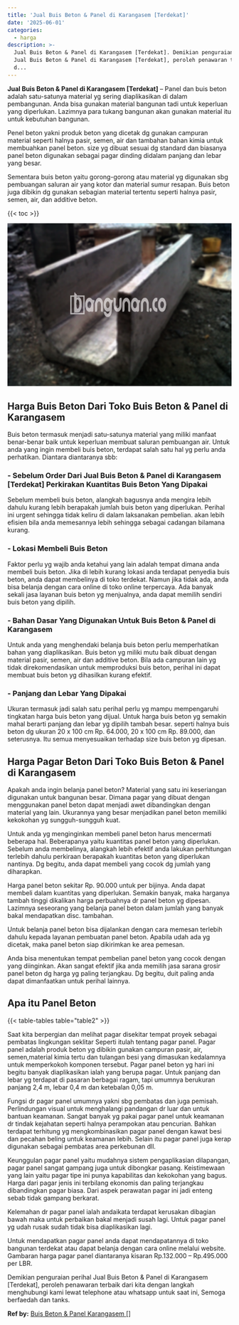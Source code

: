 ```yaml
---
title: 'Jual Buis Beton & Panel di Karangasem [Terdekat]'
date: '2025-06-01'
categories:
  - harga
description: >-
  Jual Buis Beton & Panel di Karangasem [Terdekat]. Demikian penguraian perihal
  Jual Buis Beton & Panel di Karangasem [Terdekat], peroleh penawaran terbaik
  d...
---
```


**Jual Buis Beton & Panel di Karangasem \[Terdekat\]** – Panel dan buis beton adalah satu-satunya material yg sering diaplikasikan di dalam pembangunan. Anda bisa gunakan material bangunan tadi untuk keperluan yang diperlukan. Lazimnya para tukang bangunan akan gunakan material itu untuk kebutuhan bangunan.

Penel beton yakni produk beton yang dicetak dg gunakan campuran material seperti halnya pasir, semen, air dan tambahan bahan kimia untuk membuahkan panel beton. size yg dibuat sesuai dg standard dan biasanya panel beton digunakan sebagai pagar dinding didalam panjang dan lebar yang besar.

Sementara buis beton yaitu gorong-gorong atau material yg digunakan sbg pembuangan saluran air yang kotor dan material sumur resapan. Buis beton juga dibikin dg gunakan sebagian material tertentu seperti halnya pasir, semen, air, dan additive beton.

{{< toc >}}

![Jual Buis Beton & Panel di Karangasem [Terdekat]](/images/jual-panel-buis-beton-murah-34.png)

## Harga Buis Beton Dari Toko Buis Beton & Panel di Karangasem

Buis beton termasuk menjadi satu-satunya material yang miliki manfaat benar-benar baik untuk keperluan membuat saluran pembuangan air. Untuk anda yang ingin membeli buis beton, terdapat salah satu hal yg perlu anda perhatikan. Diantara diantaranya sbb:

### \- Sebelum Order Dari Jual Buis Beton & Panel di Karangasem \[Terdekat\] Perkirakan Kuantitas Buis Beton Yang Dipakai

Sebelum membeli buis beton, alangkah bagusnya anda mengira lebih dahulu kurang lebih berapakah jumlah buis beton yang diperlukan. Perihal ini urgent sehingga tidak keliru di dalam laksanakan pembelian. akan lebih efisien bila anda memesannya lebih sehingga sebagai cadangan bilamana kurang.

### \- Lokasi Membeli Buis Beton

Faktor perlu yg wajib anda ketahui yang lain adalah tempat dimana anda membeli buis beton. Jika di lebih kurang lokasi anda terdapat penyedia buis beton, anda dapat membelinya di toko terdekat. Namun jika tidak ada, anda bisa belanja dengan cara online di toko online terpercaya. Ada banyak sekali jasa layanan buis beton yg menjualnya, anda dapat memilih sendiri buis beton yang dipilih.

### \- Bahan Dasar Yang Digunakan Untuk Buis Beton & Panel di Karangasem

Untuk anda yang menghendaki belanja buis beton perlu memperhatikan bahan yang diaplikasikan. Buis beton yg miliki mutu baik dibuat dengan material pasir, semen, air dan additive beton. Bila ada campuran lain yg tidak direkomendasikan untuk memproduksi buis beton, perihal ini dapat membuat buis beton yg dihasilkan kurang efektif.

### \- Panjang dan Lebar Yang Dipakai

Ukuran termasuk jadi salah satu perihal perlu yg mampu mempengaruhi tingkatan harga buis beton yang dijual. Untuk harga buis beton yg semakin mahal berarti panjang dan lebar yg dipilih tambah besar. seperti halnya buis beton dg ukuran 20 x 100 cm Rp. 64.000, 20 x 100 cm Rp. 89.000, dan seterusnya. Itu semua menyesuaikan terhadap size buis beton yg dipesan.

## Harga Pagar Beton Dari Toko Buis Beton & Panel di Karangasem

Apakah anda ingin belanja panel beton? Material yang satu ini keseriangan digunakan untuk bangunan besar. Dimana pagar yang dibuat dengan menggunakan panel beton dapat menjadi awet dibandingkan dengan material yang lain. Ukurannya yang besar menjadikan panel beton memiliki kekokohan yg sungguh-sungguh kuat.

Untuk anda yg menginginkan membeli panel beton harus mencermati beberapa hal. Beberapanya yaitu kuantitas panel beton yang diperlukan. Sebelum anda membelinya, alangkah lebih efektif anda lakukan perhitungan terlebih dahulu perkiraan berapakah kuantitas beton yang diperlukan nantinya. Dg begitu, anda dapat membeli yang cocok dg jumlah yang diharapkan.

Harga panel beton sekitar Rp. 90.000 untuk per bijinya. Anda dapat membeli dalam kuantitas yang diperlukan. Semakin banyak, maka harganya tambah tinggi dikalikan harga perbuahnya dr panel beton yg dipesan. Lazimnya seseorang yang belanja panel beton dalam jumlah yang banyak bakal mendapatkan disc. tambahan.

Untuk belanja panel beton bisa dijalankan dengan cara memesan terlebih dahulu kepada layanan pembuatan panel beton. Apabila udah ada yg dicetak, maka panel beton siap dikirimkan ke area pemesan.

Anda bisa menentukan tempat pembelian panel beton yang cocok dengan yang diinginkan. Akan sangat efektif jika anda memilih jasa sarana grosir panel beton dg harga yg paling terjangkau. Dg begitu, duit paling anda dapat dimanfaatkan untuk perihal lainnya.

## Apa itu Panel Beton

{{< table-tables table="table2" >}}

Saat kita berpergian dan melihat pagar disekitar tempat proyek sebagai pembatas lingkungan seklitar Seperti itulah tentang pagar panel. Pagar panel adalah produk beton yg dibikin gunakan campuran pasir, air, semen,material kimia tertu dan tulangan besi yang dimasukan kedalamnya untuk memperkokoh komponen tersebut. Pagar panel beton yg hari ini begitu banyak diaplikasikan ialah yang berupa pagar. Untuk panjang dan lebar yg terdapat di pasaran berbagai ragam, tapi umumnya berukuran panjang 2,4 m, lebar 0,4 m dan ketebalan 0,05 m.

Fungsi dr pagar panel umumnya yakni sbg pembatas dan juga pemisah. Perlindungan visual untuk menghalangi pandangan dr luar dan untuk bantuan keamanan. Sangat banyak yg pakai pagar panel untuk keamanan dr tindak kejahatan seperti halnya perampokan atau pencurian. Bahkan terdapat terhitung yg mengkombinasikan pagar panel dengan kawat besi dan pecahan beling untuk keamanan lebih. Selain itu pagar panel juga kerap digunakan sebagai pembatas area perkebunan dll.

Keunggulan pagar panel yaitu mudahnya sistem pengaplikasian dilapangan, pagar panel sangat gampang juga untuk dibongkar pasang. Keistimewaan yang lain yaitu pagar tipe ini punya kapabilitas dan kekokohan yang bagus. Harga dari pagar jenis ini terbilang ekonomis dan paling terjangkau dibandingkan pagar biasa. Dari aspek perawatan pagar ini jadi enteng sebab tidak gampang berkarat.

Kelemahan dr pagar panel ialah andaikata terdapat kerusakan dibagian bawah maka untuk perbaikan bakal menjadi susah lagi. Untuk pagar panel yg udah rusak sudah tidak bisa diaplikasikan lagi.

Untuk mendapatkan pagar panel anda dapat mendapatannya di toko bangunan terdekat atau dapat belanja dengan cara online melalui website. Gambaran harga pagar panel diantaranya kisaran Rp.132.000 – Rp.495.000 per LBR.

Demikian penguraian perihal Jual Buis Beton & Panel di Karangasem \[Terdekat\], peroleh penawaran terbaik dari kita dengan langkah menghubungi kami lewat telephone atau whatsapp untuk saat ini, Semoga berfaedah dan tanks.

**Ref by:** [Buis Beton & Panel Karangasem []](https://id.wikipedia.org/wiki/Buis)
